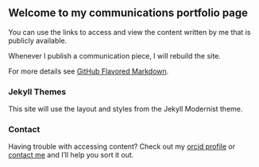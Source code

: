 ## Welcome to my communications portfolio page

You can use the links to access and view the content written by me that is publicly available.

Whenever I publish a communication piece, I will rebuild the site.


For more details see [GitHub Flavored Markdown](https://guides.github.com/features/mastering-markdown/).

### Jekyll Themes

This site will use the layout and styles from the Jekyll Modernist theme.

### Contact

Having trouble with accessing content? Check out my [orcid profile](https://orcid.org/0000-0002-5180-8048) or [contact me](https://www.linkedin.com/in/jungvari/) and I’ll help you sort it out.
